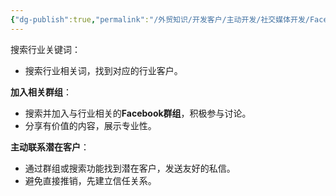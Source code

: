 ```yaml
---
{"dg-publish":true,"permalink":"/外贸知识/开发客户/主动开发/社交媒体开发/Facebook开发/"}
---
```



搜索行业关键词：
- 搜索行业相关词，找到对应的行业客户。
 
 **加入相关群组**：
 - 搜索并加入与行业相关的**Facebook群组**，积极参与讨论。
 - 分享有价值的内容，展示专业性。

**主动联系潜在客户**：
- 通过群组或搜索功能找到潜在客户，发送友好的私信。
- 避免直接推销，先建立信任关系。